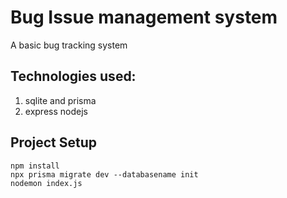 # Bug Issue management system
A basic bug tracking system

## Technologies used:
1. sqlite and prisma
2. express nodejs

## Project Setup

```
npm install
npx prisma migrate dev --databasename init
nodemon index.js
```
